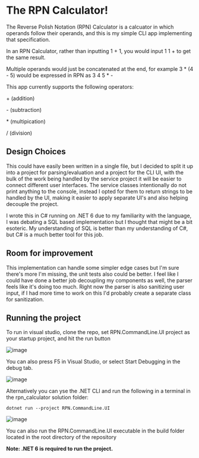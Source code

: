 # The RPN Calculator!
The Reverse Polish Notation (RPN) Calculator is a calcuator in which operands follow their operands, and this is my simple CLI app implementing that specification.

In an RPN Calculator, rather than inputting 1 + 1, you would input 1 1 + to get the same result.

Multiple operands would just be concatenated at the end, for example 3 * (4 - 5) would be expressed in RPN as 3 4 5 * - 

This app currently supports the following operators:

\+ (addition)

\- (subtraction)

\* (multipication)

\/ (division)

## Design Choices
This could have easily been written in a single file, but I decided to split it up into a project for parsing/evaluation and a project for the CLI UI, with the bulk of the work being handled by the service project it will be easier to connect different user interfaces. The service classes intentionally do not print anything to the console, instead I opted for them to return strings to be handled by the UI, making it easier to apply separate UI's and also helping decouple the project.

I wrote this in C# running on .NET 6 due to my familiarity with the language, I was debating a SQL based implementation but I thought that might be a bit esoteric. My understanding of SQL is better than my understanding of C#, but C# is a much better tool for this job.

## Room for improvement
This implementation can handle some simpler edge cases but I'm sure there's more I'm missing, the unit tests also could be better. I feel like I could have done a better job decoupling my components as well, the parser feels like it's doing too much. Right now the parser is also sanitizing user input, if I had more time to work on this I'd probably create a separate class for sanitization.

## Running the project
To run in visual studio, clone the repo, set RPN.CommandLine.UI project as your startup project, and hit the run button 

![image](https://user-images.githubusercontent.com/45577253/178158865-82183504-643f-4865-8845-721594ba8f52.png)

You can also press F5 in Visual Studio, or select Start Debugging in the debug tab.

![image](https://user-images.githubusercontent.com/45577253/178158891-d92548a8-c592-4112-afad-a35291c5bb6c.png)

Alternatively you can yse the .NET CLI and run the following in a terminal in the rpn_calculator solution folder:

`dotnet run --project RPN.CommandLine.UI`

![image](https://user-images.githubusercontent.com/45577253/178158916-98dabda3-6b0e-497a-aed6-708b4fa5effb.png)

You can also run the RPN.CommandLine.UI executable in the build folder located in the root directory of the repository

**Note: .NET 6 is required to run the project.**
